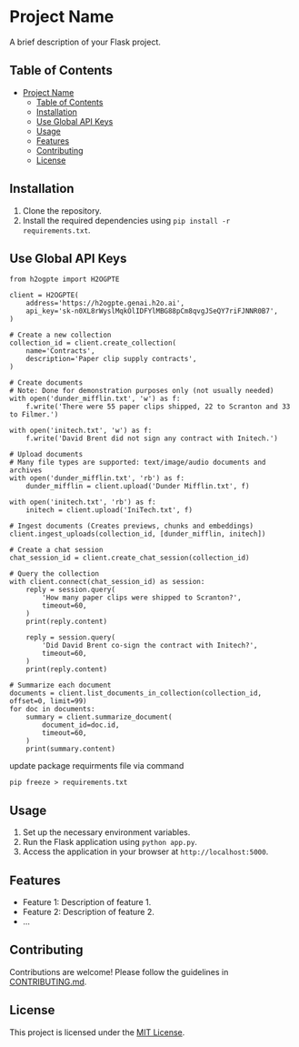 # Project Name

A brief description of your Flask project.

## Table of Contents

- [Project Name](#project-name)
  - [Table of Contents](#table-of-contents)
  - [Installation](#installation)
  - [Use Global API Keys](#use-global-api-keys)
  - [Usage](#usage)
  - [Features](#features)
  - [Contributing](#contributing)
  - [License](#license)

## Installation

1. Clone the repository.
2. Install the required dependencies using `pip install -r requirements.txt`.


## Use Global API Keys
```
from h2ogpte import H2OGPTE

client = H2OGPTE(
    address='https://h2ogpte.genai.h2o.ai',
    api_key='sk-n0XL8rWyslMqkOlIDFYlMBG88pCm8qvgJSeQY7riFJNNR0B7',
)

# Create a new collection
collection_id = client.create_collection(
    name='Contracts',
    description='Paper clip supply contracts',
)

# Create documents
# Note: Done for demonstration purposes only (not usually needed)
with open('dunder_mifflin.txt', 'w') as f:
    f.write('There were 55 paper clips shipped, 22 to Scranton and 33 to Filmer.')
    
with open('initech.txt', 'w') as f:
    f.write('David Brent did not sign any contract with Initech.')
    
# Upload documents
# Many file types are supported: text/image/audio documents and archives
with open('dunder_mifflin.txt', 'rb') as f:
    dunder_mifflin = client.upload('Dunder Mifflin.txt', f)
    
with open('initech.txt', 'rb') as f:
    initech = client.upload('IniTech.txt', f)

# Ingest documents (Creates previews, chunks and embeddings)
client.ingest_uploads(collection_id, [dunder_mifflin, initech])

# Create a chat session
chat_session_id = client.create_chat_session(collection_id)

# Query the collection
with client.connect(chat_session_id) as session:
    reply = session.query(
        'How many paper clips were shipped to Scranton?',
        timeout=60,
    )
    print(reply.content)

    reply = session.query(
        'Did David Brent co-sign the contract with Initech?',
        timeout=60,
    )
    print(reply.content)

# Summarize each document
documents = client.list_documents_in_collection(collection_id, offset=0, limit=99)
for doc in documents:
    summary = client.summarize_document(
        document_id=doc.id,
        timeout=60,
    )
    print(summary.content)
```

update package requirments file via command
```
pip freeze > requirements.txt 
```


## Usage

1. Set up the necessary environment variables.
2. Run the Flask application using `python app.py`.
3. Access the application in your browser at `http://localhost:5000`.

## Features

- Feature 1: Description of feature 1.
- Feature 2: Description of feature 2.
- ...

## Contributing

Contributions are welcome! Please follow the guidelines in [CONTRIBUTING.md](CONTRIBUTING.md).

## License

This project is licensed under the [MIT License](LICENSE).